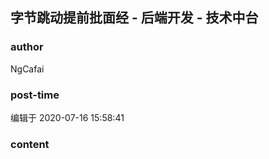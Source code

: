 ## 字节跳动提前批面经 - 后端开发 - 技术中台
### author 
NgCafai
### post-time 

编辑于  2020-07-16 15:58:41
### content 
<div class="post-topic-des nc-post-content">
 <div>
  <img alt="" src="https://uploadfiles.nowcoder.com/compress/mw1000/images/20200716/532408814_1594886086550_FF0126B4020D729D4B2769C514D3DA3A"/>
 </div>
 <div>
  <br/>
 </div>
 <div>
  <img alt="" src="https://uploadfiles.nowcoder.com/compress/mw1000/images/20200716/532408814_1594886102775_6E5EE6CAD36F8630DF59A74457960D0B"/>
  <br/>
 </div>
</div>
